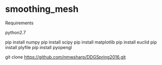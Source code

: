 # smoothing_mesh

Requirements

python2.7

pip install numpy 
pip install scipy
pip install matplotlib
pip install euclid
pip install plyfile 
pip install pyopengl 

git clone https://github.com/nmwsharp/DDGSpring2016.git
